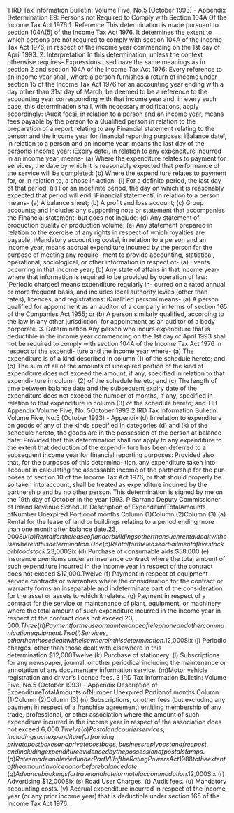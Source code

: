 1 IRD Tax Information Bulletin: Volume Five, No.5 (October 1993) - Appendix Determination E9: Persons not Required to Comply with Section 104A Of the Income Tax Act 1976 1. Reference This determination is made pursuant to section 104A(5) of the Income Tax Act 1976. It determines the extent to which persons are not required to comply with section 104A of the Income Tax Act 1976, in respect of the income year commencing on the 1st day of April 1993. 2. Interpretation In this determination, unless the context otherwise requires- Expressions used have the same meanings as in section 2 and section 104A of the Income Tax Act 1976: Every reference to an income year shall, where a person furnishes a return of income under section 15 of the Income Tax Act 1976 for an accounting year ending with a day other than 31st day of March, be deemed to be a reference to the accounting year corresponding with that income year and, in every such case, this determination shall, with necessary modifications, apply accordingly: ìAudit feesî, in relation to a person and an income year, means fees payable by the person to a Qualified person in relation to the preparation of a report relating to any Financial statement relating to the person and the income year for financial reporting purposes: ìBalance dateî, in relation to a person and an income year, means the last day of the personís income year: ìExpiry dateî, in relation to any expenditure incurred in an income year, means- (a) Where the expenditure relates to payment for services, the date by which it is reasonably expected that performance of the service will be completed: (b) Where the expenditure relates to payment for, or in relation to, a chose in action- (i) For a definite period, the last day of that period: (ii) For an indefinite period, the day on which it is reasonably expected that period will end: ìFinancial statementî, in relation to a person means- (a) A balance sheet; (b) A profit and loss account; (c) Group accounts; and includes any supporting note or statement that accompanies the Financial statement; but does not include: (d) Any statement of production quality or production volume; (e) Any statement prepared in relation to the exercise of any rights in respect of which royalties are payable: ìMandatory accounting costsî, in relation to a person and an income year, means accrual expenditure incurred by the person for the purpose of meeting any require- ment to provide accounting, statistical, operational, sociological, or other information in respect of- (a) Events occurring in that income year; (b) Any state of affairs in that income year- where that information is required to be provided by operation of law: ìPeriodic chargesî means expenditure regularly in- curred on a rated annual or more frequent basis, and includes local authority levies (other than rates), licences, and registrations: ìQualified personî means- (a) A person qualified for appointment as an auditor of a company in terms of section 165 of the Companies Act 1955; or (b) A person similarly qualified, according to the law in any other jurisdiction, for appointment as an auditor of a body corporate. 3. Determination Any person who incurs expenditure that is deductible in the income year commencing on the 1st day of April 1993 shall not be required to comply with section 104A of the Income Tax Act 1976 in respect of the expendi- ture and the income year where- (a) The expenditure is of a kind described in column (1) of the schedule hereto; and (b) The sum of all of the amounts of unexpired portion of the kind of expenditure does not exceed the amount, if any, specified in relation to that expendi- ture in column (2) of the schedule hereto; and (c) The length of time between balance date and the subsequent expiry date of the expenditure does not exceed the number of months, if any, specified in relation to that expenditure in column (3) of the schedule hereto; and TIB Appendix Volume Five, No. 5October 1993 2 IRD Tax Information Bulletin: Volume Five, No.5 (October 1993) - Appendix (d) In relation to expenditure on goods of any of the kinds specified in categories (d) and (k) of the schedule hereto, the goods are in the possession of the person at balance date: Provided that this determination shall not apply to any expenditure to the extent that deduction of the expendi- ture has been deferred to a subsequent income year for financial reporting purposes: Provided also that, for the purposes of this determina- tion, any expenditure taken into account in calculating the assessable income of the partnership for the pur- poses of section 10 of the Income Tax Act 1976, or that should properly be so taken into account, shall be treated as expenditure incurred by the partnership and by no other person. This determination is signed by me on the 19th day of October in the year 1993. P Barrand Deputy Commissioner of Inland Revenue Schedule Description of ExpenditureTotalAmounts ofNumber Unexpired Portionof months Column (1)Column (2)Column (3) (a) Rental for the lease of land or buildings relating to a period ending more than one month after balance date.$23,000Six (b) Rental for the lease of land or buildings other than such rental dealt with elsewhere in this determination.One (c) Rental for the lease or bailment of livestock or bloodstock.$23,000Six (d) Purchase of consumable aids.$58,000 (e) Insurance premiums under an insurance contract where the total amount of such expenditure incurred in the income year in respect of the contract does not exceed $12,000.Twelve (f) Payment in respect of equipment service contracts or warranties where the consideration for the contract or warranty forms an inseparable and indeterminate part of the consideration for the asset or assets to which it relates. (g) Payment in respect of a contract for the service or maintenance of plant, equipment, or machinery where the total amount of such expenditure incurred in the income year in respect of the contract does not exceed $23,000.Three (h) Payment for the use or maintenance of telephone and other communication equipment.Two (i) Services, other than those dealt with elsewhere in this determination.$12,000Six (j) Periodic charges, other than those dealt with elsewhere in this determination.$12,000Twelve (k) Purchase of stationery. (l) Subscriptions for any newspaper, journal, or other periodical including the maintenance or annotation of any documentary information service. (m)Motor vehicle registration and driver's licence fees. 3 IRD Tax Information Bulletin: Volume Five, No.5 (October 1993) - Appendix Description of ExpenditureTotalAmounts ofNumber Unexpired Portionof months Column (1)Column (2)Column (3) (n) Subscriptions, or other fees (but excluding any payment in respect of a franchise agreement) entitling membership of any trade, professional, or other association where the amount of such expenditure incurred in the income year in respect of the association does not exceed $6,000.Twelve (o) Postal and courier services, including such expenditure for franking, private post boxes and private post bags, business reply post and freepost, and including expenditure evidenced by the possession of postal stamps. (p) Rates made and levied under Part VIII of the Rating Powers Act 1988 to the extent of the amount invoiced on or before balance date. (q) Advance bookings for travel and hotel or motel accommodation.$12,000Six (r) Advertising.$12,000Six (s) Road User Charges. (t) Audit fees. (u) Mandatory accounting costs. (v) Accrual expenditure incurred in respect of the income year (or any prior income year) that is deductible under section 165 of the Income Tax Act 1976.